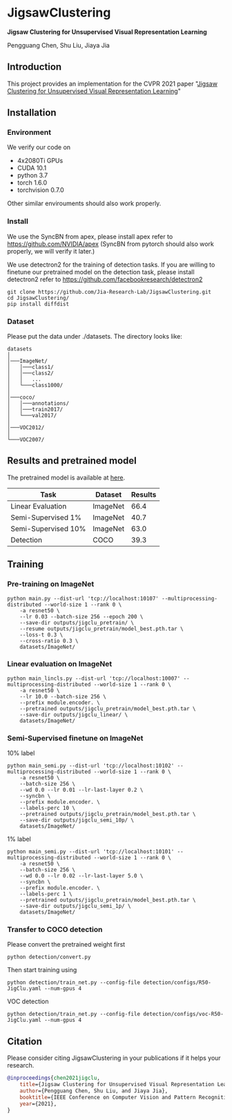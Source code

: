 # JigsawClustering
**Jigsaw Clustering for Unsupervised Visual Representation Learning**

Pengguang Chen, Shu Liu, Jiaya Jia

## Introduction
This project provides an implementation for the CVPR 2021 paper "[Jigsaw Clustering for Unsupervised Visual Representation Learning](https://arxiv.org/pdf/2104.00323.pdf)"

## Installation

### Environment

We verify our code on 
* 4x2080Ti GPUs
* CUDA 10.1
* python 3.7
* torch 1.6.0
* torchvision 0.7.0

Other similar envirouments should also work properly.

### Install

We use the SyncBN from apex, please install apex refer to https://github.com/NVIDIA/apex (SyncBN from pytorch should also work properly, we will verify it later.)

We use detectron2 for the training of detection tasks. If you are willing to finetune our pretrained model on the 
detection task, please install detectron2 refer to https://github.com/facebookresearch/detectron2

```
git clone https://github.com/Jia-Research-Lab/JigsawClustering.git
cd JigsawClustering/
pip install diffdist
```

### Dataset

Please put the data under ./datasets. The directory looks like:

```
datasets
│
│───ImageNet/
│   │───class1/
│   │───class2/
│   │   ...
│   └───class1000/
│   
│───coco/
│   │───annotations/
│   │───train2017/
│   └───val2017/
│
│───VOC2012/
│   
└───VOC2007/
```

## Results and pretrained model
The pretrained model is available at [here](https://drive.google.com/file/d/1_TyLacC9EcOIoC9uvRQ8dMXGXpXOO_R1/view?usp=sharing).

| Task                | Dataset  | Results |
|---------------------|----------|---------|
| Linear Evaluation   | ImageNet | 66.4    |
| Semi-Supervised 1%  | ImageNet | 40.7    |
| Semi-Supervised 10% | ImageNet | 63.0    |
| Detection           | COCO     | 39.3    |



## Training

### Pre-training on ImageNet

```
python main.py --dist-url 'tcp://localhost:10107' --multiprocessing-distributed --world-size 1 --rank 0 \
    -a resnet50 \
    --lr 0.03 --batch-size 256 --epoch 200 \
    --save-dir outputs/jigclu_pretrain/ \
    --resume outputs/jigclu_pretrain/model_best.pth.tar \
    --loss-t 0.3 \
    --cross-ratio 0.3 \
    datasets/ImageNet/
```
### Linear evaluation on ImageNet

```
python main_lincls.py --dist-url 'tcp://localhost:10007' --multiprocessing-distributed --world-size 1 --rank 0 \
    -a resnet50 \
    --lr 10.0 --batch-size 256 \
    --prefix module.encoder. \
    --pretrained outputs/jigclu_pretrain/model_best.pth.tar \
    --save-dir outputs/jigclu_linear/ \
    datasets/ImageNet/
```

### Semi-Supervised finetune on ImageNet

10% label
```
python main_semi.py --dist-url 'tcp://localhost:10102' --multiprocessing-distributed --world-size 1 --rank 0 \
    -a resnet50 \
    --batch-size 256 \
    --wd 0.0 --lr 0.01 --lr-last-layer 0.2 \
    --syncbn \
    --prefix module.encoder. \
    --labels-perc 10 \
    --pretrained outputs/jigclu_pretrain/model_best.pth.tar \
    --save-dir outputs/jigclu_semi_10p/ \
    datasets/ImageNet/
```

1% label
```
python main_semi.py --dist-url 'tcp://localhost:10101' --multiprocessing-distributed --world-size 1 --rank 0 \
    -a resnet50 \
    --batch-size 256 \
    --wd 0.0 --lr 0.02 --lr-last-layer 5.0 \
    --syncbn \
    --prefix module.encoder. \
    --labels-perc 1 \
    --pretrained outputs/jigclu_pretrain/model_best.pth.tar \
    --save-dir outputs/jigclu_semi_1p/ \
    datasets/ImageNet/
```

### Transfer to COCO detection

Please convert the pretrained weight first
```
python detection/convert.py
```

Then start training using
```
python detection/train_net.py --config-file detection/configs/R50-JigClu.yaml --num-gpus 4
```

VOC detection
```
python detection/train_net.py --config-file detection/configs/voc-R50-JigClu.yaml --num-gpus 4
```

## <a name="Citation"></a>Citation

Please consider citing JigsawClustering in your publications if it helps your research.

```bib
@inproceedings{chen2021jigclu,
    title={Jigsaw Clustering for Unsupervised Visual Representation Learning},
    author={Pengguang Chen, Shu Liu, and Jiaya Jia},
    booktitle={IEEE Conference on Computer Vision and Pattern Recognition (CVPR)},
    year={2021},
}
```
